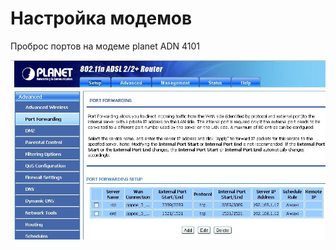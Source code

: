 # Настройка модемов

 Проброс портов на модеме planet ADN 4101

![](../.gitbook/assets/planet-4101-adn.JPG)

